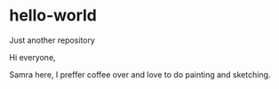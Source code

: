 # hello-world
Just another repository 

Hi everyone, 

Samra here, I preffer coffee over and love to do painting and sketching. 
